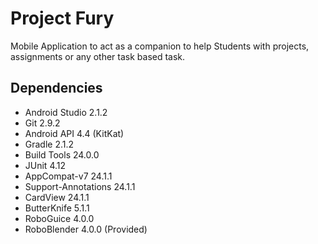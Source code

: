# Project Fury
Mobile Application to act as a companion to help Students with projects, assignments or any other task based task.

## Dependencies
* Android Studio 2.1.2
* Git 2.9.2
* Android API 4.4 (KitKat)
* Gradle 2.1.2
* Build Tools 24.0.0
* JUnit 4.12
* AppCompat-v7 24.1.1
* Support-Annotations 24.1.1
* CardView 24.1.1
* ButterKnife 5.1.1
* RoboGuice 4.0.0
* RoboBlender 4.0.0 (Provided)

